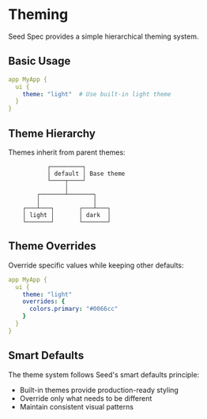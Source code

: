 # Theming

Seed Spec provides a simple hierarchical theming system.

## Basic Usage

```yaml
app MyApp {
  ui {
    theme: "light"  # Use built-in light theme
  }
}
```

## Theme Hierarchy

Themes inherit from parent themes:
```ascii
           ┌─────────┐
           │ default │ Base theme
           └────┬────┘
                │
        ┌───────┴───────┐
        │               │
    ┌───┴───┐       ┌───┴───┐
    │ light │       │ dark  │
    └───────┘       └───────┘
```

## Theme Overrides

Override specific values while keeping other defaults:

```yaml
app MyApp {
  ui {
    theme: "light"
    overrides: {
      colors.primary: "#0066cc"
    }
  }
}
```

## Smart Defaults

The theme system follows Seed's smart defaults principle:
- Built-in themes provide production-ready styling
- Override only what needs to be different
- Maintain consistent visual patterns
